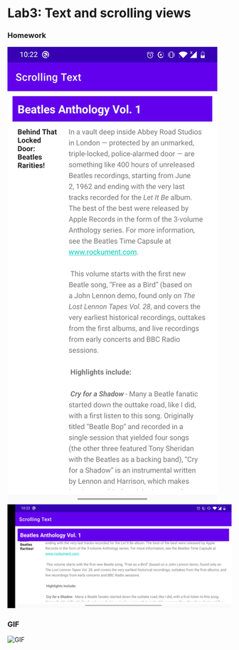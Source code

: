 # Lab3: Text and scrolling views
### Homework
![](./ScrollHW1.jpg)
![](./ScrollHW2.jpg)
### GIF
![GIF](ScrollGif.gif)


